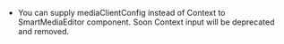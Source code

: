 - You can supply mediaClientConfig instead of Context to SmartMediaEditor component. Soon Context input will be deprecated and removed.
